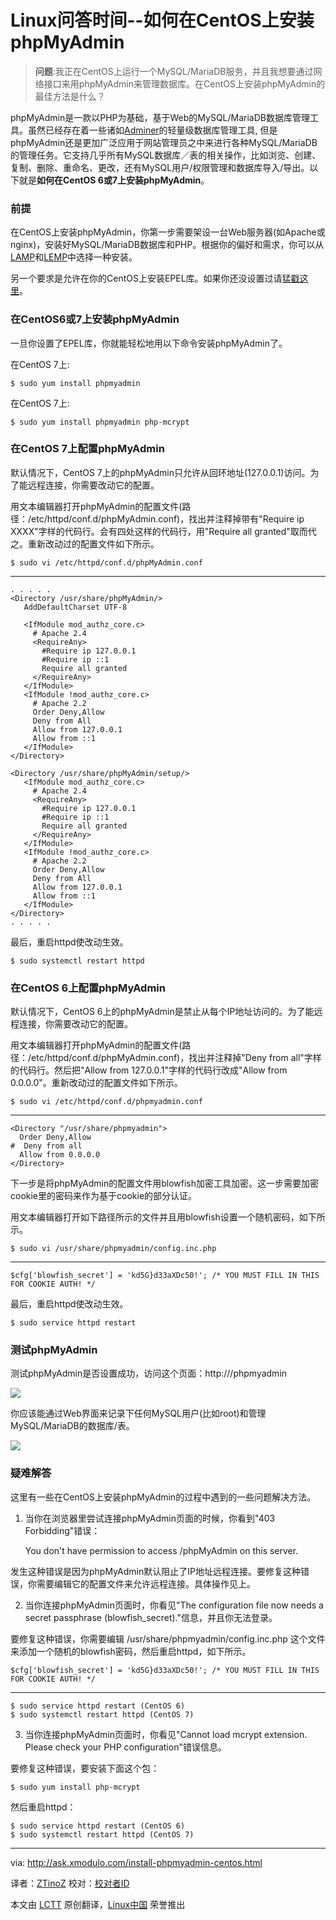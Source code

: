Linux问答时间--如何在CentOS上安装phpMyAdmin
================================================================================
> **问题**:我正在CentOS上运行一个MySQL/MariaDB服务，并且我想要通过网络接口来用phpMyAdmin来管理数据库。在CentOS上安装phpMyAdmin的最佳方法是什么？

phpMyAdmin是一款以PHP为基础，基于Web的MySQL/MariaDB数据库管理工具。虽然已经存在着一些诸如[Adminer][1]的轻量级数据库管理工具, 但是phpMyAdmin还是更加广泛应用于网站管理员之中来进行各种MySQL/MariaDB的管理任务。它支持几乎所有MySQL数据库／表的相关操作，比如浏览、创建、复制、删除、重命名、更改，还有MySQL用户/权限管理和数据库导入/导出。以下就是**如何在CentOS 6或7上安装phpMyAdmin**。

### 前提 ###

在CentOS上安装phpMyAdmin，你第一步需要架设一台Web服务器(如Apache或nginx)，安装好MySQL/MariaDB数据库和PHP。根据你的偏好和需求，你可以从[LAMP][2]和[LEMP][3]中选择一种安装。

另一个要求是允许在你的CentOS上安装EPEL库。如果你还没设置过请[猛戳这里][4]。

### 在CentOS6或7上安装phpMyAdmin ###

一旦你设置了EPEL库，你就能轻松地用以下命令安装phpMyAdmin了。

在CentOS 7上:

    $ sudo yum install phpmyadmin 

在CentOS 7上:

    $ sudo yum install phpmyadmin php-mcrypt 

### 在CentOS 7上配置phpMyAdmin ###

默认情况下，CentOS 7上的phpMyAdmin只允许从回环地址(127.0.0.1)访问。为了能远程连接，你需要改动它的配置。

用文本编辑器打开phpMyAdmin的配置文件(路径：/etc/httpd/conf.d/phpMyAdmin.conf)，找出并注释掉带有"Require ip XXXX"字样的代码行。会有四处这样的代码行，用"Require all granted"取而代之。重新改动过的配置文件如下所示。

    $ sudo vi /etc/httpd/conf.d/phpMyAdmin.conf 

----------

    . . . . .
    <Directory /usr/share/phpMyAdmin/>
       AddDefaultCharset UTF-8
     
       <IfModule mod_authz_core.c>
         # Apache 2.4
         <RequireAny>
           #Require ip 127.0.0.1
           #Require ip ::1
           Require all granted
         </RequireAny>
       </IfModule>
       <IfModule !mod_authz_core.c>
         # Apache 2.2
         Order Deny,Allow
         Deny from All
         Allow from 127.0.0.1
         Allow from ::1
       </IfModule>
    </Directory>
     
    <Directory /usr/share/phpMyAdmin/setup/>
       <IfModule mod_authz_core.c>
         # Apache 2.4
         <RequireAny>
           #Require ip 127.0.0.1
           #Require ip ::1
           Require all granted
         </RequireAny>
       </IfModule>
       <IfModule !mod_authz_core.c>
         # Apache 2.2
         Order Deny,Allow
         Deny from All
         Allow from 127.0.0.1
         Allow from ::1
       </IfModule>
    </Directory>
    . . . . .

最后，重启httpd使改动生效。

    $ sudo systemctl restart httpd 

### 在CentOS 6上配置phpMyAdmin ###

默认情况下，CentOS 6上的phpMyAdmin是禁止从每个IP地址访问的。为了能远程连接，你需要改动它的配置。

用文本编辑器打开phpMyAdmin的配置文件(路径：/etc/httpd/conf.d/phpMyAdmin.conf)，找出并注释掉"Deny from all"字样的代码行。然后把"Allow from 127.0.0.1"字样的代码行改成"Allow from 0.0.0.0"。重新改动过的配置文件如下所示。

    $ sudo vi /etc/httpd/conf.d/phpmyadmin.conf 

----------

    <Directory "/usr/share/phpmyadmin">
      Order Deny,Allow
    #  Deny from all
      Allow from 0.0.0.0
    </Directory>

下一步是将phpMyAdmin的配置文件用blowfish加密工具加密。这一步需要加密cookie里的密码来作为基于cookie的部分认证。

用文本编辑器打开如下路径所示的文件并且用blowfish设置一个随机密码，如下所示。

    $ sudo vi /usr/share/phpmyadmin/config.inc.php 

----------

    $cfg['blowfish_secret'] = 'kd5G}d33aXDc50!'; /* YOU MUST FILL IN THIS FOR COOKIE AUTH! */

最后，重启httpd使改动生效。

    $ sudo service httpd restart 

### 测试phpMyAdmin ###

测试phpMyAdmin是否设置成功，访问这个页面：http://<web-server-ip-addresss>/phpmyadmin

![](https://farm6.staticflickr.com/5606/15550758749_0f7ab66b5b_z.jpg)

你应该能通过Web界面来记录下任何MySQL用户(比如root)和管理MySQL/MariaDB的数据库/表。

![](https://farm8.staticflickr.com/7505/15551187008_86ac7e7db1_z.jpg)

### 疑难解答 ###

这里有一些在CentOS上安装phpMyAdmin的过程中遇到的一些问题解决方法。

1. 当你在浏览器里尝试连接phpMyAdmin页面的时候，你看到"403 Forbidding"错误：

    You don't have permission to access /phpMyAdmin on this server.

发生这种错误是因为phpMyAdmin默认阻止了IP地址远程连接。要修复这种错误，你需要编辑它的配置文件来允许远程连接。具体操作见上。

2. 当你连接phpMyAdmin页面时，你看见"The configuration file now needs a secret passphrase (blowfish_secret)."信息，并且你无法登录。

要修复这种错误，你需要编辑 /usr/share/phpmyadmin/config.inc.php 这个文件来添加一个随机的blowfish密码，然后重启httpd，如下所示。

    $cfg['blowfish_secret'] = 'kd5G}d33aXDc50!'; /* YOU MUST FILL IN THIS FOR COOKIE AUTH! */

----------

    $ sudo service httpd restart (CentOS 6)
    $ sudo systemctl restart httpd (CentOS 7) 

3. 当你连接phpMyAdmin页面时，你看见"Cannot load mcrypt extension. Please check your PHP configuration"错误信息。

要修复这种错误，要安装下面这个包：

    $ sudo yum install php-mcrypt 

然后重启httpd：

    $ sudo service httpd restart (CentOS 6)
    $ sudo systemctl restart httpd (CentOS 7) 

--------------------------------------------------------------------------------

via: http://ask.xmodulo.com/install-phpmyadmin-centos.html

译者：[ZTinoZ](https://github.com/ZTinoZ)
校对：[校对者ID](https://github.com/校对者ID)

本文由 [LCTT](https://github.com/LCTT/TranslateProject) 原创翻译，[Linux中国](http://linux.cn/) 荣誉推出

[1]:http://xmodulo.com/set-web-based-database-management-system-adminer.html
[2]:http://xmodulo.com/install-lamp-stack-centos.html
[3]:http://xmodulo.com/install-lemp-stack-centos.html
[4]:http://xmodulo.com/how-to-set-up-epel-repository-on-centos.html
[5]:
[6]:
[7]:
[8]:
[9]:
[10]:
[11]:
[12]:
[13]:
[14]:
[15]:
[16]:
[17]:
[18]:
[19]:
[20]:
